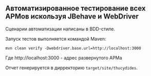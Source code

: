 ## Автоматизированное тестирование всех АРМов искользуя JBehave и WebDriver

Сценарии автоматизации написаны в BDD-стиле.

Запуск тестов выполняется командой Maven:

```
mvn clean verify -Dwebdriver.base.url=http://localhost:3000
```

Где http://localhost:3000 - адрес развернутого АРМа

Отчет генерируется в дирректорию `target/site/thucydides`.
